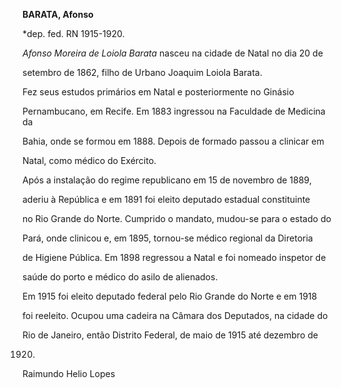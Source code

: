**BARATA, Afonso**



\*dep. fed. RN 1915-1920.



*Afonso Moreira de Loiola Barata* nasceu na cidade de Natal no dia 20 de

setembro de 1862, filho de Urbano Joaquim Loiola Barata.



Fez seus estudos primários em Natal e posteriormente no Ginásio

Pernambucano, em Recife. Em 1883 ingressou na Faculdade de Medicina da

Bahia, onde se formou em 1888. Depois de formado passou a clinicar em

Natal, como médico do Exército.



Após a instalação do regime republicano em 15 de novembro de 1889,

aderiu à República e em 1891 foi eleito deputado estadual constituinte

no Rio Grande do Norte. Cumprido o mandato, mudou-se para o estado do

Pará, onde clinicou e, em 1895, tornou-se médico regional da Diretoria

de Higiene Pública. Em 1898 regressou a Natal e foi nomeado inspetor de

saúde do porto e médico do asilo de alienados.



Em 1915 foi eleito deputado federal pelo Rio Grande do Norte e em 1918

foi reeleito. Ocupou uma cadeira na Câmara dos Deputados, na cidade do

Rio de Janeiro, então Distrito Federal, de maio de 1915 até dezembro de

1920.



Raimundo Helio Lopes



